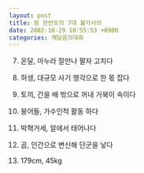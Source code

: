 ```yaml
---
layout: post
title: 펌 한반도의 7대 불가사의
date: 2002-10-29 10:55:53 +0900
categories: 깨달음의대화
---
```

7. 온달, 마누라 잘만나 팔자 고치다
  

  
6. 허생, 대규모 사기 행각으로 한 몫 잡다
  

  

  
5. 토끼, 간을 배 밖으로 꺼내 거북이 속이다
  

  

  

  
4. 붕어들, 가수인척 활동 하다
  

  

  

  

  
3. 박혁거세, 알에서 태어나다
  

  

  

  

  

  
2. 곰, 인간으로 변신해 단군을 낳다
  

  

  

  

  

  

  

  

  

  

  

  

  

  

  
1. 179cm, 45kg
